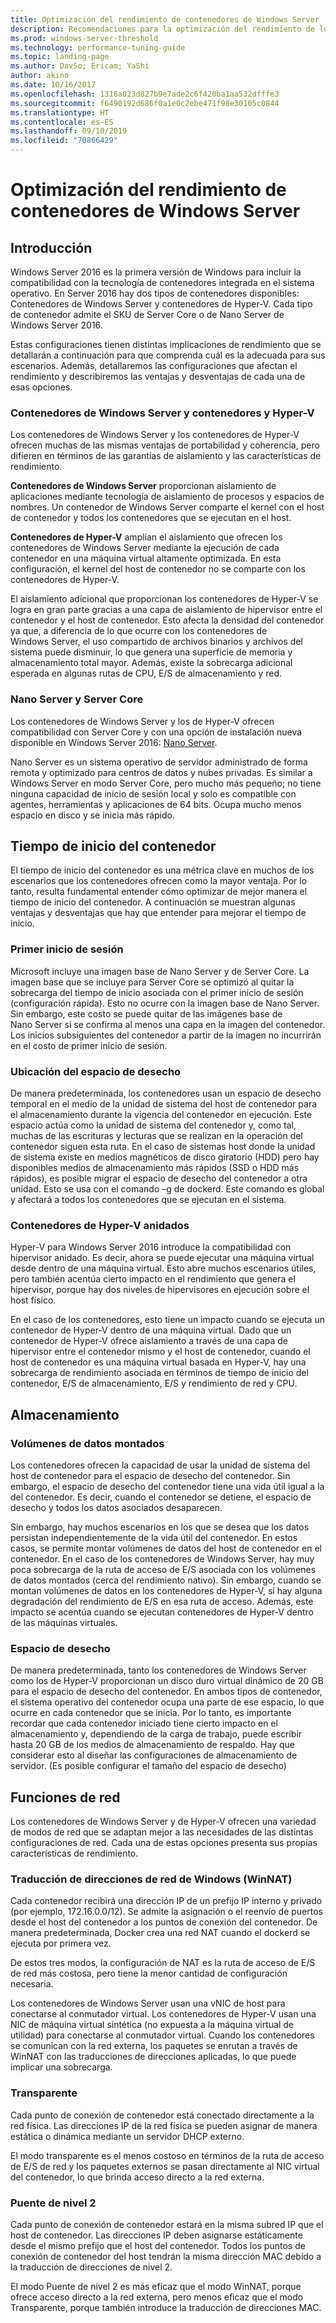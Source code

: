 ```yaml
---
title: Optimización del rendimiento de contenedores de Windows Server
description: Recomendaciones para la optimización del rendimiento de los contenedores en Windows Server 16
ms.prod: windows-server-threshold
ms.technology: performance-tuning-guide
ms.topic: landing-page
ms.author: DavSo; Ericam; YaShi
author: akino
ms.date: 10/16/2017
ms.openlocfilehash: 1318a023d827b9e7ade2c6f420ba1aa532dfffe3
ms.sourcegitcommit: f6490192d686f0a1e0c2ebe471f98e30105c0844
ms.translationtype: HT
ms.contentlocale: es-ES
ms.lasthandoff: 09/10/2019
ms.locfileid: "70866429"
---
```

# <a name="performance-tuning-windows-server-containers"></a>Optimización del rendimiento de contenedores de Windows Server

## <a name="introduction"></a>Introducción
Windows Server 2016 es la primera versión de Windows para incluir la compatibilidad con la tecnología de contenedores integrada en el sistema operativo. En Server 2016 hay dos tipos de contenedores disponibles: Contenedores de Windows Server y contenedores de Hyper-V. Cada tipo de contenedor admite el SKU de Server Core o de Nano Server de Windows Server 2016. 

Estas configuraciones tienen distintas implicaciones de rendimiento que se detallarán a continuación para que comprenda cuál es la adecuada para sus escenarios. Además, detallaremos las configuraciones que afectan el rendimiento y describiremos las ventajas y desventajas de cada una de esas opciones.

### <a name="windows-server-container-and-hyper-v-containers"></a>Contenedores de Windows Server y contenedores y Hyper-V

Los contenedores de Windows Server y los contenedores de Hyper-V ofrecen muchas de las mismas ventajas de portabilidad y coherencia, pero difieren en términos de las garantías de aislamiento y las características de rendimiento.

**Contenedores de Windows Server** proporcionan aislamiento de aplicaciones mediante tecnología de aislamiento de procesos y espacios de nombres. Un contenedor de Windows Server comparte el kernel con el host de contenedor y todos los contenedores que se ejecutan en el host.

**Contenedores de Hyper-V** amplían el aislamiento que ofrecen los contenedores de Windows Server mediante la ejecución de cada contenedor en una máquina virtual altamente optimizada. En esta configuración, el kernel del host de contenedor no se comparte con los contenedores de Hyper-V.

El aislamiento adicional que proporcionan los contenedores de Hyper-V se logra en gran parte gracias a una capa de aislamiento de hipervisor entre el contenedor y el host de contenedor. Esto afecta la densidad del contenedor ya que, a diferencia de lo que ocurre con los contenedores de Windows Server, el uso compartido de archivos binarios y archivos del sistema puede disminuir, lo que genera una superficie de memoria y almacenamiento total mayor. Además, existe la sobrecarga adicional esperada en algunas rutas de CPU, E/S de almacenamiento y red.

### <a name="nano-server-and-server-core"></a>Nano Server y Server Core

Los contenedores de Windows Server y los de Hyper-V ofrecen compatibilidad con Server Core y con una opción de instalación nueva disponible en Windows Server 2016: [Nano Server](https://technet.microsoft.com/windows-server-docs/compute/nano-server/getting-started-with-nano-server). 

Nano Server es un sistema operativo de servidor administrado de forma remota y optimizado para centros de datos y nubes privadas. Es similar a Windows Server en modo Server Core, pero mucho más pequeño; no tiene ninguna capacidad de inicio de sesión local y solo es compatible con agentes, herramientas y aplicaciones de 64 bits. Ocupa mucho menos espacio en disco y se inicia más rápido.

## <a name="container-start-up-time"></a>Tiempo de inicio del contenedor
El tiempo de inicio del contenedor es una métrica clave en muchos de los escenarios que los contenedores ofrecen como la mayor ventaja. Por lo tanto, resulta fundamental entender cómo optimizar de mejor manera el tiempo de inicio del contenedor. A continuación se muestran algunas ventajas y desventajas que hay que entender para mejorar el tiempo de inicio.

### <a name="first-logon"></a>Primer inicio de sesión

Microsoft incluye una imagen base de Nano Server y de Server Core. La imagen base que se incluye para Server Core se optimizó al quitar la sobrecarga del tiempo de inicio asociada con el primer inicio de sesión (configuración rápida). Esto no ocurre con la imagen base de Nano Server. Sin embargo, este costo se puede quitar de las imágenes base de Nano Server si se confirma al menos una capa en la imagen del contenedor. Los inicios subsiguientes del contenedor a partir de la imagen no incurrirán en el costo de primer inicio de sesión.
### <a name="scratch-space-location"></a>Ubicación del espacio de desecho

De manera predeterminada, los contenedores usan un espacio de desecho temporal en el medio de la unidad de sistema del host de contenedor para el almacenamiento durante la vigencia del contenedor en ejecución. Este espacio actúa como la unidad de sistema del contenedor y, como tal, muchas de las escrituras y lecturas que se realizan en la operación del contenedor siguen esta ruta. En el caso de sistemas host donde la unidad de sistema existe en medios magnéticos de disco giratorio (HDD) pero hay disponibles medios de almacenamiento más rápidos (SSD o HDD más rápidos), es posible migrar el espacio de desecho del contenedor a otra unidad. Esto se usa con el comando –g de dockerd. Este comando es global y afectará a todos los contenedores que se ejecutan en el sistema.

### <a name="nested-hyper-v-containers"></a>Contenedores de Hyper-V anidados
Hyper-V para Windows Server 2016 introduce la compatibilidad con hipervisor anidado. Es decir, ahora se puede ejecutar una máquina virtual desde dentro de una máquina virtual. Esto abre muchos escenarios útiles, pero también acentúa cierto impacto en el rendimiento que genera el hipervisor, porque hay dos niveles de hipervisores en ejecución sobre el host físico.

En el caso de los contenedores, esto tiene un impacto cuando se ejecuta un contenedor de Hyper-V dentro de una máquina virtual. Dado que un contenedor de Hyper-V ofrece aislamiento a través de una capa de hipervisor entre el contenedor mismo y el host de contenedor, cuando el host de contenedor es una máquina virtual basada en Hyper-V, hay una sobrecarga de rendimiento asociada en términos de tiempo de inicio del contenedor, E/S de almacenamiento, E/S y rendimiento de red y CPU.

## <a name="storage"></a>Almacenamiento
### <a name="mounted-data-volumes"></a>Volúmenes de datos montados

Los contenedores ofrecen la capacidad de usar la unidad de sistema del host de contenedor para el espacio de desecho del contenedor. Sin embargo, el espacio de desecho del contenedor tiene una vida útil igual a la del contenedor. Es decir, cuando el contenedor se detiene, el espacio de desecho y todos los datos asociados desaparecen.

Sin embargo, hay muchos escenarios en los que se desea que los datos persistan independientemente de la vida útil del contenedor. En estos casos, se permite montar volúmenes de datos del host de contenedor en el contenedor. En el caso de los contenedores de Windows Server, hay muy poca sobrecarga de la ruta de acceso de E/S asociada con los volúmenes de datos montados (cerca del rendimiento nativo). Sin embargo, cuando se montan volúmenes de datos en los contenedores de Hyper-V, sí hay alguna degradación del rendimiento de E/S en esa ruta de acceso. Además, este impacto se acentúa cuando se ejecutan contenedores de Hyper-V dentro de las máquinas virtuales.

### <a name="scratch-space"></a>Espacio de desecho

De manera predeterminada, tanto los contenedores de Windows Server como los de Hyper-V proporcionan un disco duro virtual dinámico de 20 GB para el espacio de desecho del contenedor. En ambos tipos de contenedor, el sistema operativo del contenedor ocupa una parte de ese espacio, lo que ocurre en cada contenedor que se inicia. Por lo tanto, es importante recordar que cada contenedor iniciado tiene cierto impacto en el almacenamiento y, dependiendo de la carga de trabajo, puede escribir hasta 20 GB de los medios de almacenamiento de respaldo. Hay que considerar esto al diseñar las configuraciones de almacenamiento de servidor.
(Es posible configurar el tamaño del espacio de desecho)

## <a name="networking"></a>Funciones de red
Los contenedores de Windows Server y de Hyper-V ofrecen una variedad de modos de red que se adaptan mejor a las necesidades de las distintas configuraciones de red. Cada una de estas opciones presenta sus propias características de rendimiento.

### <a name="windows-network-address-translation-winnat"></a>Traducción de direcciones de red de Windows (WinNAT)

Cada contenedor recibirá una dirección IP de un prefijo IP interno y privado (por ejemplo, 172.16.0.0/12). Se admite la asignación o el reenvío de puertos desde el host del contenedor a los puntos de conexión del contenedor. De manera predeterminada, Docker crea una red NAT cuando el dockerd se ejecuta por primera vez.

De estos tres modos, la configuración de NAT es la ruta de acceso de E/S de red más costosa, pero tiene la menor cantidad de configuración necesaria. 

Los contenedores de Windows Server usan una vNIC de host para conectarse al conmutador virtual. Los contenedores de Hyper-V usan una NIC de máquina virtual sintética (no expuesta a la máquina virtual de utilidad) para conectarse al conmutador virtual. Cuando los contenedores se comunican con la red externa, los paquetes se enrutan a través de WinNAT con las traducciones de direcciones aplicadas, lo que puede implicar una sobrecarga.

### <a name="transparent"></a>Transparente

Cada punto de conexión de contenedor está conectado directamente a la red física. Las direcciones IP de la red física se pueden asignar de manera estática o dinámica mediante un servidor DHCP externo.

El modo transparente es el menos costoso en términos de la ruta de acceso de E/S de red y los paquetes externos se pasan directamente al NIC virtual del contenedor, lo que brinda acceso directo a la red externa.

### <a name="l2-bridge"></a>Puente de nivel 2
Cada punto de conexión de contenedor estará en la misma subred IP que el host de contenedor. Las direcciones IP deben asignarse estáticamente desde el mismo prefijo que el host del contenedor. Todos los puntos de conexión de contenedor del host tendrán la misma dirección MAC debido a la traducción de direcciones de nivel 2.

El modo Puente de nivel 2 es más eficaz que el modo WinNAT, porque ofrece acceso directo a la red externa, pero menos eficaz que el modo Transparente, porque también introduce la traducción de direcciones MAC.




